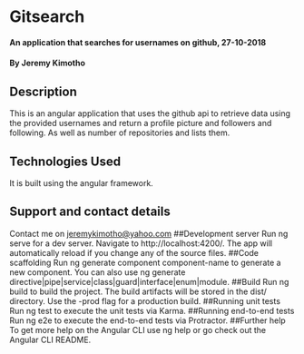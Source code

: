 # Gitsearch
#### An application that searches for usernames on github, 27-10-2018
#### By **Jeremy Kimotho**
## Description
This is an angular application that uses the github api to retrieve data using the provided usernames and return a profile picture and followers and following. As well as number of repositories and lists them. 
## Technologies Used
It is built using the angular framework.
## Support and contact details
Contact me on jeremykimotho@yahoo.com
##Development server
Run ng serve for a dev server. Navigate to http://localhost:4200/. The app will automatically reload if you change any of the source files.
##Code scaffolding
Run ng generate component component-name to generate a new component. You can also use ng generate directive|pipe|service|class|guard|interface|enum|module.
##Build
Run ng build to build the project. The build artifacts will be stored in the dist/ directory. Use the -prod flag for a production build.
##Running unit tests
Run ng test to execute the unit tests via Karma.
##Running end-to-end tests
Run ng e2e to execute the end-to-end tests via Protractor.
##Further help
To get more help on the Angular CLI use ng help or go check out the Angular CLI README.
